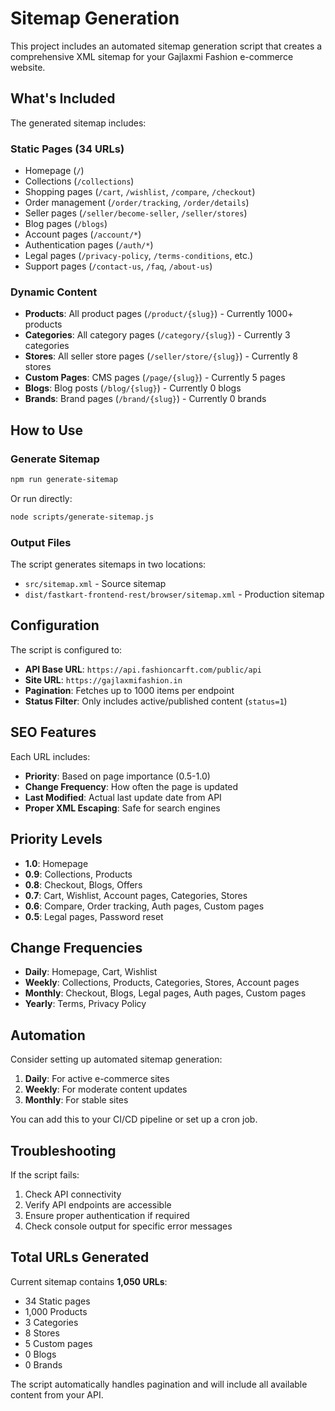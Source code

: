 # Sitemap Generation

This project includes an automated sitemap generation script that creates a comprehensive XML sitemap for your Gajlaxmi Fashion e-commerce website.

## What's Included

The generated sitemap includes:

### Static Pages (34 URLs)
- Homepage (`/`)
- Collections (`/collections`)
- Shopping pages (`/cart`, `/wishlist`, `/compare`, `/checkout`)
- Order management (`/order/tracking`, `/order/details`)
- Seller pages (`/seller/become-seller`, `/seller/stores`)
- Blog pages (`/blogs`)
- Account pages (`/account/*`)
- Authentication pages (`/auth/*`)
- Legal pages (`/privacy-policy`, `/terms-conditions`, etc.)
- Support pages (`/contact-us`, `/faq`, `/about-us`)

### Dynamic Content
- **Products**: All product pages (`/product/{slug}`) - Currently 1000+ products
- **Categories**: All category pages (`/category/{slug}`) - Currently 3 categories
- **Stores**: All seller store pages (`/seller/store/{slug}`) - Currently 8 stores
- **Custom Pages**: CMS pages (`/page/{slug}`) - Currently 5 pages
- **Blogs**: Blog posts (`/blog/{slug}`) - Currently 0 blogs
- **Brands**: Brand pages (`/brand/{slug}`) - Currently 0 brands

## How to Use

### Generate Sitemap
```bash
npm run generate-sitemap
```

Or run directly:
```bash
node scripts/generate-sitemap.js
```

### Output Files
The script generates sitemaps in two locations:
- `src/sitemap.xml` - Source sitemap
- `dist/fastkart-frontend-rest/browser/sitemap.xml` - Production sitemap

## Configuration

The script is configured to:
- **API Base URL**: `https://api.fashioncarft.com/public/api`
- **Site URL**: `https://gajlaxmifashion.in`
- **Pagination**: Fetches up to 1000 items per endpoint
- **Status Filter**: Only includes active/published content (`status=1`)

## SEO Features

Each URL includes:
- **Priority**: Based on page importance (0.5-1.0)
- **Change Frequency**: How often the page is updated
- **Last Modified**: Actual last update date from API
- **Proper XML Escaping**: Safe for search engines

## Priority Levels

- **1.0**: Homepage
- **0.9**: Collections, Products
- **0.8**: Checkout, Blogs, Offers
- **0.7**: Cart, Wishlist, Account pages, Categories, Stores
- **0.6**: Compare, Order tracking, Auth pages, Custom pages
- **0.5**: Legal pages, Password reset

## Change Frequencies

- **Daily**: Homepage, Cart, Wishlist
- **Weekly**: Collections, Products, Categories, Stores, Account pages
- **Monthly**: Checkout, Blogs, Legal pages, Auth pages, Custom pages
- **Yearly**: Terms, Privacy Policy

## Automation

Consider setting up automated sitemap generation:
1. **Daily**: For active e-commerce sites
2. **Weekly**: For moderate content updates
3. **Monthly**: For stable sites

You can add this to your CI/CD pipeline or set up a cron job.

## Troubleshooting

If the script fails:
1. Check API connectivity
2. Verify API endpoints are accessible
3. Ensure proper authentication if required
4. Check console output for specific error messages

## Total URLs Generated

Current sitemap contains **1,050 URLs**:
- 34 Static pages
- 1,000 Products
- 3 Categories
- 8 Stores
- 5 Custom pages
- 0 Blogs
- 0 Brands

The script automatically handles pagination and will include all available content from your API.
